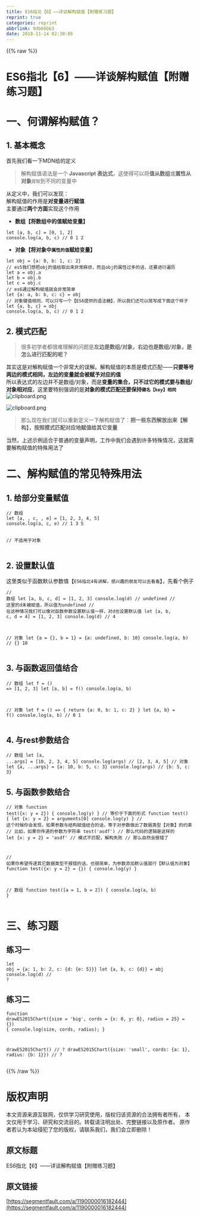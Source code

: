 ```yaml
---
title: ES6指北【6】——详谈解构赋值【附赠练习题】
reprint: true
categories: reprint
abbrlink: 9db66bb3
date: 2018-11-14 02:30:09
---
```


{{% raw %}}
<h1>ES6&#x6307;&#x5317;&#x3010;6&#x3011;&#x2014;&#x2014;&#x8BE6;&#x8C08;&#x89E3;&#x6784;&#x8D4B;&#x503C;&#x3010;&#x9644;&#x8D60;&#x7EC3;&#x4E60;&#x9898;&#x3011;</h1><h1>&#x4E00;&#x3001;&#x4F55;&#x8C13;&#x89E3;&#x6784;&#x8D4B;&#x503C;&#xFF1F;</h1><h2>1. &#x57FA;&#x672C;&#x6982;&#x5FF5;</h2><p>&#x9996;&#x5148;&#x6211;&#x4EEC;&#x770B;&#x4E00;&#x4E0B;MDN&#x7ED9;&#x7684;&#x5B9A;&#x4E49;</p><blockquote>&#x89E3;&#x6784;&#x8D4B;&#x503C;&#x8BED;&#x6CD5;&#x662F;&#x4E00;&#x4E2A;<strong> Javascript &#x8868;&#x8FBE;&#x5F0F;</strong>&#xFF0C;&#x8FD9;&#x4F7F;&#x5F97;&#x53EF;&#x4EE5;&#x5C06;<strong>&#x503C;&#x4ECE;&#x6570;&#x7EC4;</strong>&#x6216;<strong>&#x5C5E;&#x6027;&#x4ECE;&#x5BF9;&#x8C61;</strong><code>&#x63D0;&#x53D6;</code>&#x5230;&#x4E0D;&#x540C;&#x7684;&#x53D8;&#x91CF;&#x4E2D;</blockquote><p>&#x4ECE;&#x5B9A;&#x4E49;&#x4E2D;&#xFF0C;&#x6211;&#x4EEC;&#x53EF;&#x4EE5;&#x53D1;&#x73B0;&#xFF1A;<br>&#x89E3;&#x6784;&#x8D4B;&#x503C;&#x7684;&#x4F5C;&#x7528;&#x662F;<strong>&#x5BF9;&#x53D8;&#x91CF;&#x8FDB;&#x884C;&#x8D4B;&#x503C;</strong><br>&#x4E3B;&#x8981;&#x901A;&#x8FC7;<strong>&#x4E24;&#x4E2A;&#x65B9;&#x9762;</strong>&#x5B9E;&#x73B0;&#x8FD9;&#x4E2A;&#x4F5C;&#x7528;</p><ul><li><strong>&#x6570;&#x7EC4;&#x3010;&#x5C06;&#x6570;&#x7EC4;&#x4E2D;&#x7684;&#x503C;&#x8D4B;&#x7ED9;&#x53D8;&#x91CF;&#x3011;</strong></li></ul><pre><code class="javascript">let [a, b, c] = [0, 1, 2]
console.log(a, b, c) // 0 1 2</code></pre><ul><li><strong>&#x5BF9;&#x8C61;&#x3010;&#x5C06;&#x5BF9;&#x8C61;&#x4E2D;<code>&#x5C5E;&#x6027;&#x7684;&#x503C;</code>&#x8D4B;&#x7ED9;&#x53D8;&#x91CF;&#x3011;</strong></li></ul><pre><code class="javascript">let obj = {a: 0, b: 1, c: 2}
// es5&#x6211;&#x4EEC;&#x60F3;&#x628A;obj&#x7684;&#x503C;&#x7ED9;&#x53D6;&#x51FA;&#x6765;&#x975E;&#x5E38;&#x9EBB;&#x70E6;&#xFF0C;&#x800C;&#x4E14;obj&#x7684;&#x5C5E;&#x6027;&#x8FC7;&#x591A;&#x7684;&#x8BDD;&#xFF0C;&#x8FD8;&#x8981;&#x8FDB;&#x884C;&#x904D;&#x5386;
let a = obj.a
let b = obj.b
let c = obj.c
// es6&#x901A;&#x8FC7;&#x89E3;&#x6784;&#x8D4B;&#x503C;&#x5C31;&#x4F1A;&#x975E;&#x5E38;&#x7B80;&#x5355;
let {a: a, b: b, c: c} = obj
// &#x5BF9;&#x8C61;&#x952E;&#x503C;&#x76F8;&#x540C;&#xFF0C;&#x53EF;&#x4EE5;&#x53EA;&#x5199;&#x4E00;&#x4E2A;&#x3010;ES6&#x63D0;&#x4F9B;&#x7684;&#x8BED;&#x6CD5;&#x7CD6;&#x3011;&#xFF0C;&#x6240;&#x4EE5;&#x6211;&#x4EEC;&#x8FD8;&#x53EF;&#x4EE5;&#x7B80;&#x5199;&#x6210;&#x4E0B;&#x9762;&#x8FD9;&#x4E2A;&#x6837;&#x5B50;
let {a, b, c} = obj
console.log(a, b, c) // 0 1 2</code></pre><h2>2. &#x6A21;&#x5F0F;&#x5339;&#x914D;</h2><blockquote>&#x5F88;&#x591A;&#x521D;&#x5B66;&#x8005;&#x90FD;&#x5F88;&#x96BE;&#x7406;&#x89E3;&#x7684;&#x95EE;&#x9898;&#x662F;<strong>&#x5DE6;&#x8FB9;&#x662F;&#x6570;&#x7EC4;/&#x5BF9;&#x8C61;&#xFF0C;&#x53F3;&#x8FB9;&#x4E5F;&#x662F;&#x6570;&#x7EC4;/&#x5BF9;&#x8C61;&#xFF0C;&#x662F;&#x600E;&#x4E48;&#x8FDB;&#x884C;&#x5339;&#x914D;&#x7684;&#x5462;&#xFF1F;</strong></blockquote><p>&#x5176;&#x5B9E;&#x8FD9;&#x662F;&#x5BF9;&#x89E3;&#x6784;&#x8D4B;&#x503C;&#x4E00;&#x4E2A;&#x975E;&#x5E38;&#x5927;&#x7684;&#x8BEF;&#x89E3;&#x3002;&#x89E3;&#x6784;&#x8D4B;&#x503C;&#x7684;&#x672C;&#x8D28;&#x662F;&#x6A21;&#x5F0F;&#x5339;&#x914D;&#x2014;&#x2014;<strong>&#x53EA;&#x8981;&#x7B49;&#x53F7;&#x4E24;&#x8FB9;&#x7684;&#x6A21;&#x5F0F;&#x76F8;&#x540C;&#xFF0C;&#x5DE6;&#x8FB9;&#x7684;&#x53D8;&#x91CF;&#x5C31;&#x4F1A;&#x88AB;&#x8D4B;&#x4E88;&#x5BF9;&#x5E94;&#x7684;&#x503C;</strong><br>&#x6240;&#x4EE5;&#x8868;&#x8FBE;&#x5F0F;&#x7684;&#x5DE6;&#x8FB9;&#x5E76;&#x4E0D;&#x662F;&#x6570;&#x7EC4;/&#x5BF9;&#x8C61;&#xFF0C;&#x800C;&#x662F;<strong>&#x53D8;&#x91CF;&#x7684;&#x96C6;&#x5408;&#xFF0C;&#x53EA;&#x4E0D;&#x8FC7;&#x5B83;&#x7684;&#x6A21;&#x5F0F;&#x8981;&#x4E0E;&#x6570;&#x7EC4;/&#x5BF9;&#x8C61;&#x76F8;&#x5BF9;&#x5E94;</strong>&#xFF0C;&#x8FD9;&#x91CC;&#x8981;&#x7279;&#x522B;&#x5F3A;&#x8C03;&#x7684;&#x662F;<strong>&#x5BF9;&#x8C61;&#x7684;&#x6A21;&#x5F0F;&#x5339;&#x914D;&#x8FD8;&#x8981;&#x4FDD;&#x6301;<code>&#x952E;&#x540D;&#x3010;key&#x3011;&#x76F8;&#x540C;</code></strong><br><span class="img-wrap"><img data-src="/img/bVbf3WZ?w=554&amp;h=61" src="https://static.alili.tech/img/bVbf3WZ?w=554&amp;h=61" alt="clipboard.png" title="clipboard.png"></span></p><p><span class="img-wrap"><img data-src="/img/bVbf3W4?w=346&amp;h=60" src="https://static.alili.tech/img/bVbf3W4?w=346&amp;h=60" alt="clipboard.png" title="clipboard.png"></span></p><blockquote>&#x90A3;&#x4E48;&#x73B0;&#x5728;&#x6211;&#x4EEC;&#x5C31;&#x53EF;&#x4EE5;&#x91CD;&#x65B0;&#x5B9A;&#x4E49;&#x4E00;&#x4E0B;&#x89E3;&#x6784;&#x8D4B;&#x503C;&#x4E86;&#xFF1A;<strong>&#x628A;&#x4E00;&#x4E9B;&#x4E1C;&#x897F;&#x89E3;&#x653E;&#x51FA;&#x6765;&#x3010;&#x89E3;&#x6784;&#x3011;&#xFF0C;&#x6309;&#x7167;&#x6A21;&#x5F0F;&#x5339;&#x914D;&#x5BF9;&#x5E94;&#x5730;&#x8D4B;&#x503C;&#x7ED9;&#x5176;&#x5B83;&#x53D8;&#x91CF;</strong></blockquote><p>&#x5F53;&#x7136;&#xFF0C;&#x4E0A;&#x8FF0;&#x793A;&#x4F8B;&#x9002;&#x5408;&#x4E8E;&#x666E;&#x901A;&#x7684;&#x53D8;&#x91CF;&#x58F0;&#x660E;&#xFF0C;&#x5DE5;&#x4F5C;&#x4E2D;&#x6211;&#x4EEC;&#x4F1A;&#x9047;&#x5230;&#x8BB8;&#x591A;&#x7279;&#x6B8A;&#x60C5;&#x51B5;&#xFF0C;&#x8FD9;&#x5C31;&#x9700;&#x8981;&#x89E3;&#x6784;&#x8D4B;&#x503C;&#x7684;&#x7279;&#x6B8A;&#x7528;&#x6CD5;&#x4E86;</p><h1>&#x4E8C;&#x3001;&#x89E3;&#x6784;&#x8D4B;&#x503C;&#x7684;&#x5E38;&#x89C1;&#x7279;&#x6B8A;&#x7528;&#x6CD5;</h1><h2>1. &#x7ED9;&#x90E8;&#x5206;&#x53D8;&#x91CF;&#x8D4B;&#x503C;</h2><pre><code class="javascript">// &#x6570;&#x7EC4;
let [a, , c, , e] = [1, 2, 3, 4, 5]
console.log(a, c, e) // 1 3 5

// &#x4E0D;&#x9002;&#x7528;&#x4E8E;&#x5BF9;&#x8C61;</code></pre><h2>2. &#x8BBE;&#x7F6E;&#x9ED8;&#x8BA4;&#x503C;</h2><p>&#x8FD9;&#x91CC;&#x7C7B;&#x4F3C;&#x4E8E;&#x51FD;&#x6570;&#x9ED8;&#x8BA4;&#x53C2;&#x6570;&#x503C;&#x3010;<code>ES6&#x6307;&#x5317;4&#x6709;&#x8BB2;&#x89E3;&#xFF0C;&#x611F;&#x5174;&#x8DA3;&#x7684;&#x670B;&#x53CB;&#x53EF;&#x4EE5;&#x53BB;&#x770B;&#x770B;</code>&#x3011;&#xFF0C;&#x5148;&#x770B;&#x4E2A;&#x4F8B;&#x5B50;</p><pre><code class="javascript">// &#x6570;&#x7EC4;
let [a, b, c, d] = [1, 2, 3]
console.log(d) // undefined
// &#x8FD9;&#x91CC;&#x7684;d&#x672A;&#x88AB;&#x8D4B;&#x503C;&#xFF0C;&#x6240;&#x4EE5;&#x503C;&#x4E3A;undefined
// &#x5728;&#x8FD9;&#x79CD;&#x60C5;&#x51B5;&#x6211;&#x4EEC;&#x53EF;&#x4EE5;&#x50CF;&#x5BF9;&#x51FD;&#x6570;&#x53C2;&#x6570;&#x8BBE;&#x7F6E;&#x9ED8;&#x8BA4;&#x503C;&#x4E00;&#x6837;&#xFF0C;&#x5BF9;d&#x4E5F;&#x8BBE;&#x7F6E;&#x9ED8;&#x8BA4;&#x503C;
let [a, b, c, d = 4] = [1, 2, 3]
console.log(d) // 4

// &#x5BF9;&#x8C61;
let {a = {}, b = 1} = {a: undefined, b: 10}
console.log(a, b) // {} 10</code></pre><h2>3. &#x4E0E;&#x51FD;&#x6570;&#x8FD4;&#x56DE;&#x503C;&#x7ED3;&#x5408;</h2><pre><code class="javascript">// &#x6570;&#x7EC4;
let f = () =&gt; [1, 2, 3]
let [a, b] = f()
console.log(a, b)

// &#x5BF9;&#x8C61;
let f = () =&gt; {
  return {a: 0, b: 1, c: 2}
}
let {a, b} = f()
console.log(a, b) // 0 1</code></pre><h2>4. &#x4E0E;rest&#x53C2;&#x6570;&#x7ED3;&#x5408;</h2><pre><code class="javascript">// &#x6570;&#x7EC4;
let [a, ...args] = [10, 2, 3, 4, 5]
console.log(args) // [2, 3, 4, 5]
// &#x5BF9;&#x8C61;
let {a, ...args} = {a: 10, b: 5, c: 3}
console.log(args) // {b: 5, c: 3}</code></pre><h2>5. &#x4E0E;&#x51FD;&#x6570;&#x53C2;&#x6570;&#x7ED3;&#x5408;</h2><pre><code class="javascript">// &#x5BF9;&#x8C61;
function test({x: y = 2}) {
  console.log(y)
}
// &#x7B49;&#x4EF7;&#x4E8E;&#x4E0B;&#x9762;&#x7684;&#x5F62;&#x5F0F;
function test() {
  let {x: y = 2} = arguments[0]
  console.log(y)
}
// &#x8FD9;&#x4E2A;&#x65F6;&#x5019;&#x4F60;&#x4F1A;&#x53D1;&#x73B0;&#xFF0C;&#x5982;&#x679C;&#x53C2;&#x6570;&#x4E0E;&#x7ED3;&#x6784;&#x8D4B;&#x503C;&#x7ED3;&#x5408;&#x7684;&#x8BDD;&#xFF0C;&#x7B49;&#x4E8E;&#x5BF9;&#x53C2;&#x6570;&#x505A;&#x51FA;&#x4E86;&#x6570;&#x636E;&#x7C7B;&#x578B;&#x3010;&#x5BF9;&#x8C61;&#x3011;&#x7684;&#x7EA6;&#x675F;
// &#x6BD4;&#x5982;&#xFF0C;&#x5982;&#x679C;&#x4F60;&#x4F20;&#x9012;&#x7684;&#x53C2;&#x6570;&#x4E3A;&#x5B57;&#x7B26;&#x4E32;
test(&apos;asdf&apos;)
// &#x90A3;&#x4E48;&#x4EE3;&#x7801;&#x7684;&#x903B;&#x8F91;&#x662F;&#x8FD9;&#x6837;&#x7684;
let {x: y = 2} = &apos;asdf&apos; // &#x6A21;&#x5F0F;&#x4E0D;&#x5339;&#x914D;&#xFF0C;&#x89E3;&#x6784;&#x5931;&#x8D25;
// &#x90A3;&#x4E48;&#x81EA;&#x7136;&#x4F1A;&#x62A5;&#x9519;&#x4E86;

// &#x5982;&#x679C;&#x4F60;&#x5E0C;&#x671B;&#x4F20;&#x9012;&#x5176;&#x5B83;&#x6570;&#x636E;&#x7C7B;&#x578B;&#x4E0D;&#x62A5;&#x9519;&#x7684;&#x8BDD;&#xFF0C;&#x4E5F;&#x5F88;&#x7B80;&#x5355;&#xFF0C;&#x4E3A;&#x53C2;&#x6570;&#x6DFB;&#x52A0;&#x9ED8;&#x8BA4;&#x503C;&#x5C31;&#x884C;&#x3010;&#x9ED8;&#x8BA4;&#x503C;&#x4E3A;&#x5BF9;&#x8C61;&#x3011;
function test({x: y = 2} = {}) {
  console.log(y)
}

// &#x6570;&#x7EC4;
function test([a = 1, b = 2]) {
  console.log(a, b)
}</code></pre><h1>&#x4E09;&#x3001;&#x7EC3;&#x4E60;&#x9898;</h1><h2>&#x7EC3;&#x4E60;&#x4E00;</h2><pre><code class="javascript">let obj = {a: 1, b: 2, c: {d: {e: 5}}}
let {a, b, c: {d}} = obj
console.log(d) // ?</code></pre><h2>&#x7EC3;&#x4E60;&#x4E8C;</h2><pre><code class="javascript">function drawES2015Chart({size = &apos;big&apos;, cords = {x: 0, y: 0}, radius = 25} = {}) {
  console.log(size, cords, radius);
}

drawES2015Chart() // ?
drawES2015Chart({size: &apos;small&apos;, cords: {a: 1}, radius: {b: 1}}) // ?</code></pre>
{{% /raw %}}

# 版权声明
本文资源来源互联网，仅供学习研究使用，版权归该资源的合法拥有者所有，
本文仅用于学习、研究和交流目的。转载请注明出处、完整链接以及原作者。
原作者若认为本站侵犯了您的版权，请联系我们，我们会立即删除！

## 原文标题
ES6指北【6】——详谈解构赋值【附赠练习题】

## 原文链接
[https://segmentfault.com/a/1190000016182444](https://segmentfault.com/a/1190000016182444)

